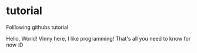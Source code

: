 # tutorial
Folllowing githubs tutorial

Hello, World!
Vinny here, I like programming!
That's all you need to know for now :D
